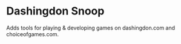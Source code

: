 # Dashingdon Snoop
Adds tools for playing & developing games on dashingdon.com and choiceofgames.com.
